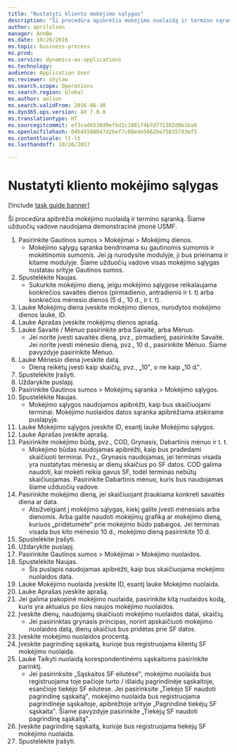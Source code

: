 ```yaml
--- 
title: "Nustatyti kliento mokėjimo sąlygas"
description: "Ši procedūra apibrėžia mokėjimo nuolaidą ir termino sąranką."
author: aprilolson
manager: AnnBe
ms.date: 10/26/2016
ms.topic: business-process
ms.prod: 
ms.service: dynamics-ax-applications
ms.technology: 
audience: Application User
ms.reviewer: shylaw
ms.search.scope: Operations
ms.search.region: Global
ms.author: aolson
ms.search.validFrom: 2016-06-30
ms.dyn365.ops.version: AX 7.0.0
ms.translationtype: HT
ms.sourcegitcommit: ef3cad6538d9efbd1c1881f4b7d771382d9b1ba8
ms.openlocfilehash: 04b45508047d26ef7c08ede5862be75835783ef5
ms.contentlocale: lt-lt
ms.lasthandoff: 10/26/2017

---
```

# <a name="establish-customer-payment-terms"></a>Nustatyti kliento mokėjimo sąlygas

[!include [task guide banner](../../includes/task-guide-banner.md)]

Ši procedūra apibrėžia mokėjimo nuolaidą ir termino sąranką. Šiame užduočių vadove naudojama demonstracinė įmonė USMF.

1. Pasirinkite Gautinos sumos > Mokėjimai > Mokėjimų dienos.
    * Mokėjimo sąlygų sąranka bendrinama su gautinomis sumomis ir mokėtinomis sumomis. Jei ją nurodysite modulyje, ji bus prieinama ir kitame modulyje. Šiame užduočių vadove visas mokėjimo sąlygas nustatau srityje Gautinos sumos.  
2. Spustelėkite Naujas.
    * Sukurkite mokėjimo dieną, jeigu mokėjimo sąlygose reikalaujama konkrečios savaitės dienos (pirmadienio, antradienio ir t. t) arba konkrečios mėnesio dienos (5 d., 10 d., ir t. t).  
3. Lauke Mokėjimų diena įveskite mokėjimo dienos, nurodytos mokėjimo dienos lauke, ID.
4. Lauke Aprašas įveskite mokėjimų dienos aprašą.
5. Lauke Savaitė / Mėnuo pasirinkite arba Savaitė, arba Mėnuo.
    * Jei norite įvesti savaitės dieną, pvz., pirmadienį, pasirinkite Savaitė. Jei norite įvesti mėnesio dieną, pvz., 10 d., pasirinkite Mėnuo. Šiame pavyzdyje pasirinkite Mėnuo.  
6. Lauke Mėnesio diena įveskite datą.
    * Dieną reikėtų įvesti kaip skaičių, pvz., „10‟, o ne kaip „10 d.‟.  
7. Spustelėkite Įrašyti.
8. Uždarykite puslapį.
9. Pasirinkite Gautinos sumos > Mokėjimų sąranka > Mokėjimo sąlygos.
10. Spustelėkite Naujas.
    * Mokėjimo sąlygos naudojamos apibrėžti, kaip bus skaičiuojami terminai. Mokėjimo nuolaidos datos sąranka apibrėžiama atskirame puslapyje.  
11. Lauke Mokėjimo sąlygos įveskite ID, esantį lauke Mokėjimo sąlygos.
12. Lauke Aprašas įveskite aprašą.
13. Pasirinkite mokėjimo būdą, pvz., COD, Grynasis, Dabartinis mėnuo ir t. t.
    * Mokėjimo būdas naudojamas apibrėžti, kaip bus pradedami skaičiuoti terminai.  Pvz., Grynasis naudojamas, jei terminas visada yra nustatytas mėnesių ar dienų skaičius po SF datos. COD galima naudoti, kai mokėti reikia gavus SF, todėl terminas nebūtų skaičiuojamas. Pasirinkite Dabartinis mėnuo, kuris bus naudojamas šiame užduočių vadove.  
14. Pasirinkite mokėjimo dieną, jei skaičiuojant įtraukiama konkreti savaitės diena ar data.
    * Atsižvelgiant į mokėjimo sąlygas, kiekį galite įvesti mėnesiais arba dienomis. Arba galite naudoti mokėjimų grafiką ar mokėjimo dieną, kuriuos „pridėtumėte‟ prie mokėjimo būdo pabaigos. Jei terminas visada bus kito mėnesio 10 d., mokėjimo dieną pasirinkite 10 d.  
15. Spustelėkite Įrašyti.
16. Uždarykite puslapį.
17. Pasirinkite Gautinos sumos > Mokėjimai > Mokėjimo nuolaidos.
18. Spustelėkite Naujas.
    * Šis puslapis naudojamas apibrėžti, kaip bus skaičiuojama mokėjimo nuolaidos data.  
19. Lauke Mokėjimo nuolaida įveskite ID, esantį lauke Mokėjimo nuolaida.
20. Lauke Aprašas įveskite aprašą.
21. Jei galima pakopinė mokėjimo nuolaida, pasirinkite kitą nuolaidos kodą, kuris yra aktualus po šios naujos mokėjimo nuolaidos.
22. Įveskite dienų, naudojamų skaičiuoti mokėjimo nuolaidos datai, skaičių.
    * Jei pasirinktas grynasis principas, norint apskaičiuoti mokėjimo nuolaidos datą, dienų skaičius bus pridėtas prie SF datos.  
23. Įveskite mokėjimo nuolaidos procentą.
24. Įveskite pagrindinę sąskaitą, kurioje bus registruojama klientų SF mokėjimo nuolaida.
25. Lauke Taikyti nuolaidą korespondentinėms sąskaitoms pasirinkite parinktį.
    * Jei pasirinksite „Sąskaitos SF eilutėse‟, mokėjimo nuolaida bus registruojama toje pačioje turto / išlaidų pagrindinėje sąskaitoje, esančioje tiekėjo SF eilutėse. Jei pasirinksite „Tiekėjo SF naudoti pagrindinę sąskaitą‟, mokėjimo nuolaida bus registruojama pagrindinėje sąskaitoje, apibrėžtoje srityje „Pagrindinė tiekėjų SF sąskaita‟. Šiame pavyzdyje pasirinkite „Tiekėjų SF naudoti pagrindinę sąskaitą‟.  
26. Įveskite pagrindinę sąskaitą, kurioje bus registruojama tiekėjų SF mokėjimo nuolaida.
27. Spustelėkite Įrašyti.


